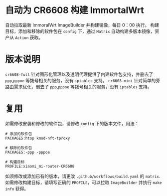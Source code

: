 # 自动为 CR6608 构建 ImmortalWrt
自动拉取最新 ImmoralWrt ImageBuilder 并构建镜像，每日 0：00 执行。
构建目标，添加和移除的软件包在 `config` 下，通过 `Matrix` 自动构建多版本镜像，资产从 `Action` 获取。

# 版本说明
`cr6608-full` 针对图形化管理以及透明代理提供了内建软件包支持，并删去了 `ppp`,`pppoe` 等拨号相关的服务，没有 `iptables` 支持。
`cr6608-mini` 针对简单的旁路由需求优化，删去了 `ppp`,`pppoe` 等拨号相关的服务，没有 `iptables` 支持。

# 复用
如需修改安装和修改的软件包，请修改 `config` 下的版本文件，用法：
```
# 添加的软件包
PACKAGES:htop kmod-nft-tproxy

# 移除的软件包
PACKAGES:-ppp -pppoe

# 构建目标
PROFILE:xiaomi_mi-router-CR6608
```

如须修改或添加已有的版本，请更改 `.github/workflows/build.yaml` 的 `matrix`.
如需修改构建目标，请填写正确的 `PROFILE`，可以拉取 `ImageBuilder` 并执行 `make info` 获得。
